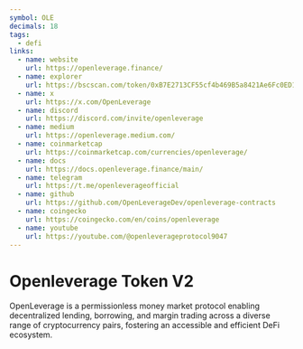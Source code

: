 ```yaml
---
symbol: OLE
decimals: 18
tags:
  - defi
links:
  - name: website
    url: https://openleverage.finance/
  - name: explorer
    url: https://bscscan.com/token/0xB7E2713CF55cf4b469B5a8421Ae6Fc0ED18F1467
  - name: x
    url: https://x.com/OpenLeverage
  - name: discord
    url: https://discord.com/invite/openleverage
  - name: medium
    url: https://openleverage.medium.com/
  - name: coinmarketcap
    url: https://coinmarketcap.com/currencies/openleverage/
  - name: docs
    url: https://docs.openleverage.finance/main/
  - name: telegram
    url: https://t.me/openleverageofficial
  - name: github
    url: https://github.com/OpenLeverageDev/openleverage-contracts
  - name: coingecko
    url: https://coingecko.com/en/coins/openleverage
  - name: youtube
    url: https://youtube.com/@openleverageprotocol9047
---
```


# Openleverage Token V2

OpenLeverage is a permissionless money market protocol enabling decentralized lending, borrowing, and margin trading across a diverse range of cryptocurrency pairs, fostering an accessible and efficient DeFi ecosystem.
